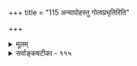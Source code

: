 +++
title = "115 अन्यापोहस्तु गोत्वप्रभृतिरिति"

+++
<details><summary>मूलम्</summary>

अन्यापोहस्तु गोत्वप्रभृतिरिति तु नेदंतया तत्प्रतीतेरन्योन्यापोहबुद्ध्या नियतिरिति मिथस्संश्रयस्तत्प्रतीतौ ।  
विध्याक्षेपक्षमत्वाद्विषमसमतया बुद्धिनैयत्यसिद्धेश्शब्दार्थत्वादपोहो विमतिपदमिति व्याप्तिभङ्गादिदुःस्थम् ॥ ११५ ॥
</details>

<details><summary>सर्वाङ्कषटीका - ११५</summary>

जातिवादं निरस्य, तत्स्थाने अपोहमभिषिक्तवतां सौगतानां मतं दूषयति – अन्यापोह इति । गोत्व- **प्रभृतिस्तु** = गोत्वाश्वत्वादयस्तु **अन्यापोहः** = तदितराभाव एव, न त्वतिरिक्तः इति तु न युक्तम् । कुतः ? **इदंतया** =भावरूपतया **तत्प्रतीतेः** = गोत्वाश्वत्वादीनामनुभवात् । अभावरूपत्वे तु ननुल्लेखः स्यात् । गोत्वम्, अश्वत्वम् इत्यादि खलु न संबन्धमन्तरैव व्यवह्रियते । अतस्तानि नाभावरूपाणि । ननु तमः प्रतीतिवत्स्यादिति चेत्, दूषणान्तरमाह - अन्योन्येति । **अन्योन्यापोहबुद्ध्या** = गोत्वमश्वत्वाभावरूपम्, अश्वत्वं च गोत्वाभावरूपं वक्तव्यम् इति परस्पराभावरूपतया **नियतिः** = व्यवस्था वक्तव्या इति **तत्प्रतीतौ** = गोत्वप्रतीतौ, अश्वत्वप्रतीतौ च **मिथस्संश्रयः** = अन्योन्याश्रयः अनिवार्यः । गोत्वमश्वत्वाद्यभावरूपं चेत्, प्रथममश्वत्वादिज्ञानं किलावश्यकम् । अश्वत्वं च गोत्वाद्यभावरूपम् । ततश्चाश्वत्वे ज्ञाते, गोत्वं ज्ञातं भवेत्, गोत्वे ज्ञाते अश्वत्वं ज्ञातं भवेदित्यन्योन्याश्रयः स्पष्टः । ननु ज्ञानं नाम ज्ञेयपरिच्छेदः । परिच्छेदो नाम विषयस्य निष्कृष्य प्रदर्शनमेव । निष्कर्षश्च इतरव्यावृत्तिमन्तरा न सिद्ध्येदेव । अत इतरव्यावर्तनमेव ज्ञानकृत्यम् । अत एव 'गौरेव गौः' इति निष्कृष्य व्यवहारोऽपि दृश्यते । अतो व्यावृत्तिरेव पदार्थस्वरूपम्, नान्यत्स्वरूपमिति चेत्तत्राह - विधीत्यादि । **विध्याक्षेपक्षमत्वात्** = व्यावृत्तेः प्रतियोगितया विधिरूपं वस्तु आवश्यकम् । ‘गौः’ इत्युक्ते गोः इतरस्य प्रतीत्यनन्तरमेव, तद्व्यावृत्तिर्गवि सिद्ध्येत् । अतः अनुयोगितया विधिरूपं वस्तु 

476. 

793 

[ संस्थानातिरिक्तजातिनिरासः ] 

युज्येतोपाधितश्चेदनुगतधिषणा तत्र, नेष्टाऽन्यक्लृप्तिः 

तस्मात् संघातवर्गेष्ववयवरचनाभेदतोऽन्यन्न सिध्येत् । सौसादृश्यात्तु जातिव्यवहृतिनियमः ; तेन नातिप्रसक्तिः 

नो चेन्मूर्तत्वमुख्यैस्त्वदभिमतिनयात् व्यज्यतां जातिरन्या ॥116॥ 



इतरव्यावृत्त्या स्वतो लभ्येतैव । गोभिन्नाश्वादिव्यावृत्तौ च अश्वात् सर्वांशव्यावृत्तिः न भवेत्, अश्वगतप्राणित्वव्यावृत्तेरसंभवात् । एवं विषमसमतया अपोहस्यापि **विध्याक्षेपक्षमत्वात्** = विधिरूपस्याप्याक्षेपादेव लाभात् **बुद्धिनैयत्यसिद्धेः** = ज्ञानेन परिच्छेदस्य सिद्धेः अपोहमात्रं न वस्तुस्वरूपम्, किन्तु भावरूपमपि । ननु 'विमतम् अपोहः, शब्दार्थत्वात्, अघटशब्दवत्' इत्यनुमानेन शब्दवाच्यं सर्वम् अपोहरूपम् । अघटपदं हि व्यावृत्तिमुखेनैव वस्तु बोधयति, तद्वदिति चेत्, तत्राह - **विमतिपदम्** = 'विमतम् अपोहः, शब्दार्थत्वात्' इत्यनुमानं च व्याप्तिभङ्गादिदुः **स्थम्** = प्रमेयस्वलक्षणादिपदं हि नापोहपरम्, प्रमेयव्यतिरिक्तस्यैवाभावात् । स्वलक्षणपदमपि तन्मात्रपरम् । अपोहस्तु विकल्पस्यैव विषयः, न तु स्वलक्षणनिर्विकल्पस्येत्यङ्गीकारात् मतद्वयेऽपि व्याप्तिभङ्गः । किञ्च अघटपदमपि समस्तपदमेव, न त्वखण्डं पदम् । अतो विधिबुद्धिमन्तरा निषेधबुद्धेरेवासंभवात् अपोहो न शब्दार्थः । वस्तुतस्त्वपोहः एकस्मिन् पदार्थे अर्धभाग इत्येव तत्त्वम्, सर्वस्यापि वस्तुनो भावाभावरूपत्वादिति न्यायवार्तिक श्लोकवार्तिकादावस्य विस्तरो द्रष्टव्यः ॥ ११५ ॥
</details>
